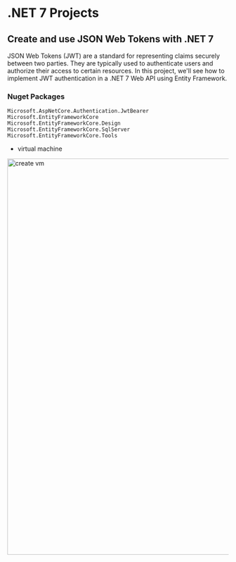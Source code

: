 # .NET 7 Projects

## Create and use JSON Web Tokens with .NET 7

JSON Web Tokens (JWT) are a standard for representing claims securely between two parties. They are typically used to authenticate users and authorize their access to certain resources. In this project, we'll see how to implement JWT authentication in a .NET 7 Web API using Entity Framework.

### Nuget Packages
```
Microsoft.AspNetCore.Authentication.JwtBearer
Microsoft.EntityFrameworkCore
Microsoft.EntityFrameworkCore.Design
Microsoft.EntityFrameworkCore.SqlServer
Microsoft.EntityFrameworkCore.Tools
```

- virtual machine
<img src="/pictures/monitoring.png" title="create vm"  width="900">
